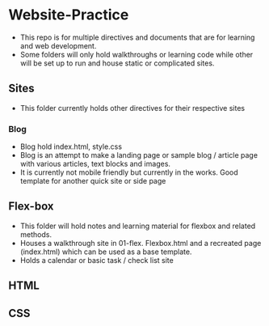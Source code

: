 # Website-Practice
- This repo is for multiple directives and documents that are for learning and web development.
- Some folders will only hold walkthroughs or learning code while other will be set up to run and house static or complicated sites.

## Sites
- This folder currently holds other directives for their respective sites
### Blog
- Blog hold index.html, style.css
- Blog is an attempt to make a landing page or sample blog / article page with various articles, text blocks and images.
- It is currently not mobile friendly but currently in the works. Good template for another quick site or side page

## Flex-box
- This folder will hold notes and learning material for flexbox and related methods.
- Houses a walkthrough site in 01-flex. Flexbox.html and a recreated page (index.html) which can be used as a base template.
- Holds a calendar or basic task / check list site 

## HTML

## CSS
